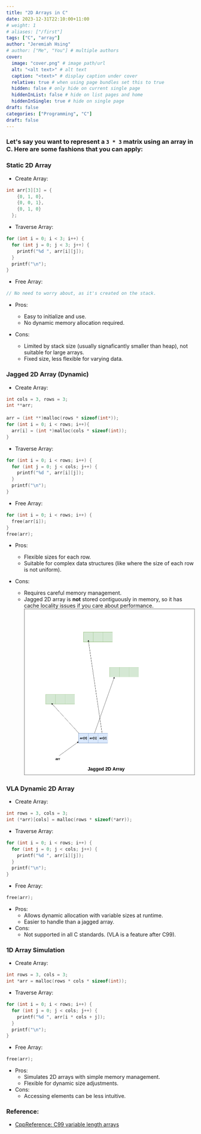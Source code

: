 ```yaml
---
title: "2D Arrays in C"
date: 2023-12-31T22:10:00+11:00
# weight: 1
# aliases: ["/first"]
tags: ["C", "array"]
author: "Jeremiah Hsing"
# author: ["Me", "You"] # multiple authors
cover:
  image: "cover.png" # image path/url
  alt: "<alt text>" # alt text
  caption: "<text>" # display caption under cover
  relative: true # when using page bundles set this to true
  hidden: false # only hide on current single page
  hiddenInList: false # hide on list pages and home
  hiddenInSingle: true # hide on single page
draft: false
categories: ["Programming", "C"]
draft: false
---
```


### Let's say you want to represent a `3 * 3` matrix using an array in C. Here are some fashions that you can apply:

### Static 2D Array

- Create Array:
```c
int arr[3][3] = {
    {0, 1, 0},
    {0, 0, 1},
    {0, 1, 0}
  };
```
- Traverse Array:
```c
for (int i = 0; i < 3; i++) {
  for (int j = 0; j < 3; j++) {
    printf("%d ", arr[i][j]);
  }
  printf("\n");
}
```
- Free Array:
```c
// No need to worry about, as it's created on the stack.
```

- Pros:
  - Easy to initialize and use.
  - No dynamic memory allocation required.

- Cons:
  - Limited by stack size (usually signaficantly smaller than heap), not suitable for large arrays.
  - Fixed size, less flexible for varying data.

### Jagged 2D Array (Dynamic)

- Create Array:
```c
int cols = 3, rows = 3;
int **arr;

arr = (int **)malloc(rows * sizeof(int*));
for (int i = 0; i < rows; i++){
  arr[i] = (int *)malloc(cols * sizeof(int));
}
```
- Traverse Array:
```c
for (int i = 0; i < rows; i++) {
  for (int j = 0; j < cols; j++) {
    printf("%d ", arr[i][j]);
  }
  printf("\n");
}
```
- Free Array:
```c
for (int i = 0; i < rows; i++) {
  free(arr[i]);
}
free(arr);
```

- Pros:
  - Flexible sizes for each row.
  - Suitable for complex data structures (like where the size of each row is not uniform).

- Cons:
  - Requires careful memory management.
  - Jagged 2D array is **not** stored contiguously in memory, so it has cache locality issues if you care about performance. 
![jagged 2D array](jagged2darray.png)
### VLA Dynamic 2D Array
- Create Array:
```c
int rows = 3, cols = 3;
int (*arr)[cols] = malloc(rows * sizeof(*arr));
```
- Traverse Array:
```c
for (int i = 0; i < rows; i++) {
  for (int j = 0; j < cols; j++) {
    printf("%d ", arr[i][j]);
  }
  printf("\n");
}
```
- Free Array:
```c
free(arr);
```

- Pros:
  - Allows dynamic allocation with variable sizes at runtime.
  - Easier to handle than a jagged array.
- Cons:
  - Not supported in all C standards. (VLA is a feature after C99).

### 1D Array Simulation

- Create Array:
```c
int rows = 3, cols = 3;
int *arr = malloc(rows * cols * sizeof(int));
```
- Traverse Array:
```c
for (int i = 0; i < rows; i++) {
  for (int j = 0; j < cols; j++) {
    printf("%d ", arr[i * cols + j]);
  }
  printf("\n");
}
```
- Free Array:
```c
free(arr);
```
- Pros:
  - Simulates 2D arrays with simple memory management.
  - Flexible for dynamic size adjustments.
- Cons:
  - Accessing elements can be less intuitive.


### Reference:
- [CppReference: C99 variable length arrays](https://en.cppreference.com/w/c/language/array#Variable-length_arrays)